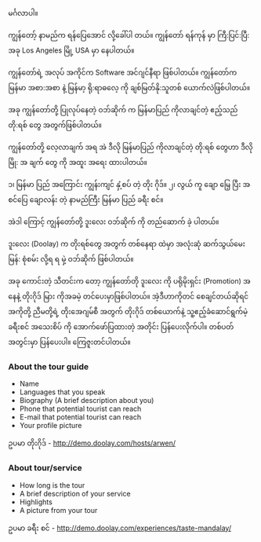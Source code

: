 မင်္ဂလာပါ။

ကျွန်တော့် နာမည်က ရန်ပြေအောင် လို့ခေါ်ပါ တယ်။ ကျွန်တော် ရန်ကုန် မှာ ကြီ:ပြင်:ပြီ: အခု  Los Angeles မြို့ USA  မှာ နေပါတယ်။

ကျွန်တော်ရဲ့ အလုပ် အကိုင်က Software အင်ဂျင်နီရာ ဖြစ်ပါတယ်။ ကျွန်တော်က မြန်မာ အစာ:အစာ နဲ့ မြန်မာ့ ရို:ရာဓလေ့ ကို ချစ်မြတ်နို:သူတစ်​ ယောက်လဲဖြစ်ပါတယ်။

အခု ကျွန်တော်တို့ ပြုလုပ်နေတဲ့  ဝဘ်ဆိုက် က မြန်မာပြည် ကိုလာချင်တဲ့ ဧည့်သည် တို:ရစ် တွေ အတွက်ဖြစ်ပါတယ်။

ကျွန်တော်တို့ လေ့လာချက် အရ  အဲ ဒီလို မြန်မာပြည် ကိုလာချင်တဲ့ တို:ရစ် တွေဟာ ဒီလိုမြို: အ ချက် တွေ ကို အထူး အရေး ထားပါတယ်။

၁၊ မြန်မာ ပြည် အကြောင်း ကျွန်းကျင်  နှံ့စပ် တဲ့ တိုး ဂိုဒ်။
၂၊ လွယ် ကူ ချော မြေ့ ပြီး အစင်ပြေ ချောလန်း တဲ့ နာမည်ကြီး  မြန်မာ ပြည် ခရီး စင်။

အဲဒါ ကြောင့်  ကျွန်တော်တို့  ဒူးလေး  ဝဘ်ဆိုက် ကို တည်ဆောက် ခဲ့ ပါတယ်။

ဒူးလေး (Doolay) က တိုးရစ်တွေ အတွက် တစ်နေရာ ထဲမှာ အလုံးဆုံ ဆက်သွယ်မေးမြန်: စုံစမ်း လို့ရ ရ မှဲ့  ဝဘ်ဆိုက် ဖြစ်ပါတယ်။

အခု ကောင်းတဲ့ သီတင်းက တော့ ကျွန်တော်တို ဒူးလေး ကို ပရိုမိုးရှင်း (Promotion) အ နေနဲ့ တိုးဂိုဒ် မြား ကိုအခမဲ့ တင်ပေးမှာဖြစ်ပါတယ်။
အဲ့ဒီဟာကိုတင် စေချင်တယ်ဆိုရင် အကိုတို့ ညီမတို့ရဲ့ တိုးအေဂျမ်စီ အတွက် တိုးဂိုဒ် တစ်ယောက်နဲ့ သူ့ဧည့်ခံဆောင်ရွက်မဲ့ ခရီးစင် အသေးစိပ် ကို အောက်ဖော်ပြထားတဲ့ အတိုင်း ပြန်ပေးလိုက်ပါ။ တစ်ပတ်အတွင်းမှာ ပြန်ပေးပါ။ ကြေဇူးတင်ပါတယ်။

### About the tour guide

* Name
* Languages that you speak
* Biography (A brief description about you)
* Phone that potential tourist can reach
* E-mail that potential tourist can reach
* Your profile picture

ဥပမာ တိုးဂိုဒ် - http://demo.doolay.com/hosts/arwen/

### About tour/service

* How long is the tour
* A brief description of your service
* Highlights
* A picture from your tour

ဥပမာ ခရီး စင် -  http://demo.doolay.com/experiences/taste-mandalay/
